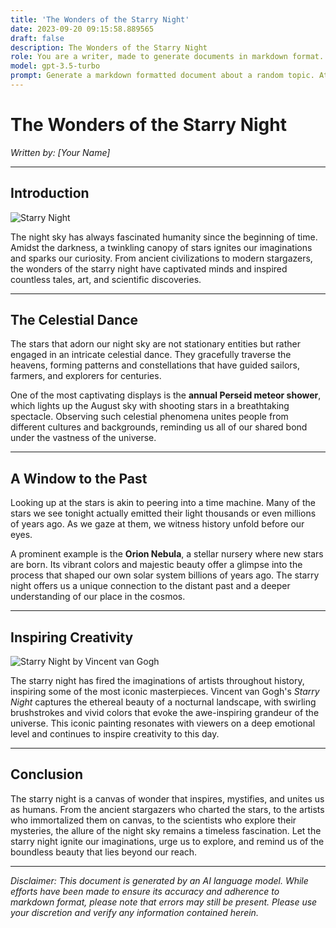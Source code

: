 ```yaml
---
title: 'The Wonders of the Starry Night'
date: 2023-09-20 09:15:58.889565
draft: false
description: The Wonders of the Starry Night
role: You are a writer, made to generate documents in markdown format. It is very important that all of the documents you generate are in valid markdown format.
model: gpt-3.5-turbo
prompt: Generate a markdown formatted document about a random topic. At the bottom, include a disclaimer explaining that the document was generated by you. The first line of the document should be the title. Make sure that the entire document is in proper markdown format, using a mix of various tags to make the document visually appealing.
---
```


# The Wonders of the Starry Night

*Written by: [Your Name]*

---

## Introduction

![Starry Night](https://example.com/starrynight.jpg)

The night sky has always fascinated humanity since the beginning of time. Amidst the darkness, a twinkling canopy of stars ignites our imaginations and sparks our curiosity. From ancient civilizations to modern stargazers, the wonders of the starry night have captivated minds and inspired countless tales, art, and scientific discoveries.

---

## The Celestial Dance

The stars that adorn our night sky are not stationary entities but rather engaged in an intricate celestial dance. They gracefully traverse the heavens, forming patterns and constellations that have guided sailors, farmers, and explorers for centuries.

One of the most captivating displays is the **annual Perseid meteor shower**, which lights up the August sky with shooting stars in a breathtaking spectacle. Observing such celestial phenomena unites people from different cultures and backgrounds, reminding us all of our shared bond under the vastness of the universe.

---

## A Window to the Past

Looking up at the stars is akin to peering into a time machine. Many of the stars we see tonight actually emitted their light thousands or even millions of years ago. As we gaze at them, we witness history unfold before our eyes.

A prominent example is the **Orion Nebula**, a stellar nursery where new stars are born. Its vibrant colors and majestic beauty offer a glimpse into the process that shaped our own solar system billions of years ago. The starry night offers us a unique connection to the distant past and a deeper understanding of our place in the cosmos.

---

## Inspiring Creativity

![Starry Night by Vincent van Gogh](https://example.com/starrynightpainting.jpg)

The starry night has fired the imaginations of artists throughout history, inspiring some of the most iconic masterpieces. Vincent van Gogh's *Starry Night* captures the ethereal beauty of a nocturnal landscape, with swirling brushstrokes and vivid colors that evoke the awe-inspiring grandeur of the universe. This iconic painting resonates with viewers on a deep emotional level and continues to inspire creativity to this day.

---

## Conclusion

The starry night is a canvas of wonder that inspires, mystifies, and unites us as humans. From the ancient stargazers who charted the stars, to the artists who immortalized them on canvas, to the scientists who explore their mysteries, the allure of the night sky remains a timeless fascination. Let the starry night ignite our imaginations, urge us to explore, and remind us of the boundless beauty that lies beyond our reach.

---

*Disclaimer: This document is generated by an AI language model. While efforts have been made to ensure its accuracy and adherence to markdown format, please note that errors may still be present. Please use your discretion and verify any information contained herein.*